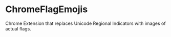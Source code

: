 # ChromeFlagEmojis
Chrome Extension that replaces Unicode Regional Indicators with images of actual flags.
